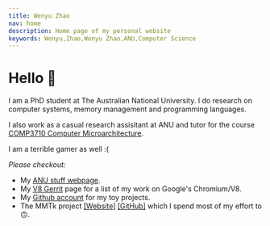 ```yaml
---
title: Wenyu Zhao
nav: home
description: Home page of my personal website
keywords: Wenyu,Zhao,Wenyu Zhao,ANU,Computer Science
---
```


# Hello 🌚

I am a PhD student at The Australian National University.
I do research on computer systems, memory management and programming languages.

I also work as a casual research assisitant at ANU and tutor for the course [COMP3710 Computer Microarchitecture](https://cs.anu.edu.au/courses/comp3710-uarch).

I am a terrible gamer as well :(

_Please checkout:_

* My [ANU stuff webpage](https://cecs.anu.edu.au/people/wenyu-zhao).
* My [V8 Gerrit](https://chromium-review.googlesource.com/q/owner:%22Wenyu+Zhao%22) page for a list of my work on Google's Chromium/V8.
* My [Github account](https://github.com/wenyuzhao) for my toy projects.
* The MMTk project [[Website]](https://www.mmtk.io) [[GitHub]](https://github.com/mmtk) which I spend most of my effort to 🙃.
